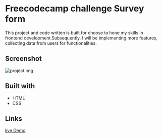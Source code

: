 # Freecodecamp challenge Survey form

This project and code written is built for choose to hone my skills in frontend development.Subsequently, I will be implementing more features, collecting data from users for functionalities.

## Screenshot
 
![project img](./img/Screen%20Shot%202021-06-15%20at%204.07.35%20PM.pngscreenshot.jpg)

## Built with

- HTML 
- CSS

## Links

[live Demo](https://brymmobaggins.github.io/freecodecamp-survey-form/)